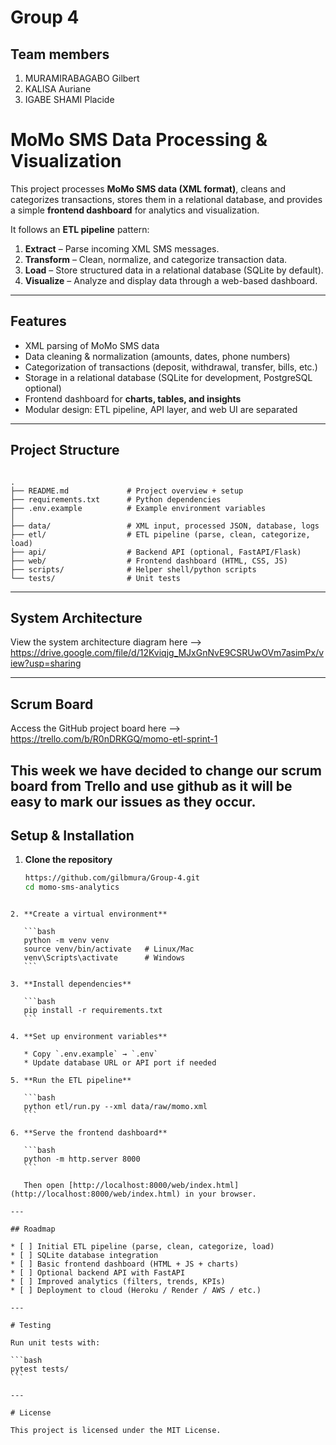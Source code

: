 # Group 4

## Team members

1. MURAMIRABAGABO Gilbert
2. KALISA Auriane
3. IGABE SHAMI Placide

# MoMo SMS Data Processing & Visualization

This project processes **MoMo SMS data (XML format)**, cleans and categorizes transactions, stores them in a relational database, and provides a simple **frontend dashboard** for analytics and visualization.  

It follows an **ETL pipeline** pattern:
1. **Extract** – Parse incoming XML SMS messages.  
2. **Transform** – Clean, normalize, and categorize transaction data.  
3. **Load** – Store structured data in a relational database (SQLite by default).  
4. **Visualize** – Analyze and display data through a web-based dashboard.  

---

## Features

- XML parsing of MoMo SMS data  
- Data cleaning & normalization (amounts, dates, phone numbers)  
- Categorization of transactions (deposit, withdrawal, transfer, bills, etc.)  
- Storage in a relational database (SQLite for development, PostgreSQL optional)  
- Frontend dashboard for **charts, tables, and insights**  
- Modular design: ETL pipeline, API layer, and web UI are separated  

---

## Project Structure

```

.
├── README.md             # Project overview + setup
├── requirements.txt      # Python dependencies
├── .env.example          # Example environment variables
│
├── data/                 # XML input, processed JSON, database, logs
├── etl/                  # ETL pipeline (parse, clean, categorize, load)
├── api/                  # Backend API (optional, FastAPI/Flask)
├── web/                  # Frontend dashboard (HTML, CSS, JS)
├── scripts/              # Helper shell/python scripts
└── tests/                # Unit tests

````

---

## System Architecture

View the system architecture diagram here --> https://drive.google.com/file/d/12Kviqjg_MJxGnNvE9CSRUwOVm7asimPx/view?usp=sharing

---

##  Scrum Board

Access the GitHub project board here --> https://trello.com/b/R0nDRKGQ/momo-etl-sprint-1 

This week we have decided to change our scrum board from Trello and use github as it will be easy to mark our issues as they occur.
---

## Setup & Installation

1. **Clone the repository**
   ```bash
   https://github.com/gilbmura/Group-4.git
   cd momo-sms-analytics
````

2. **Create a virtual environment**

   ```bash
   python -m venv venv
   source venv/bin/activate   # Linux/Mac
   venv\Scripts\activate      # Windows
   ```

3. **Install dependencies**

   ```bash
   pip install -r requirements.txt
   ```

4. **Set up environment variables**

   * Copy `.env.example` → `.env`
   * Update database URL or API port if needed

5. **Run the ETL pipeline**

   ```bash
   python etl/run.py --xml data/raw/momo.xml
   ```

6. **Serve the frontend dashboard**

   ```bash
   python -m http.server 8000
   ```

   Then open [http://localhost:8000/web/index.html](http://localhost:8000/web/index.html) in your browser.

---

## Roadmap

* [ ] Initial ETL pipeline (parse, clean, categorize, load)
* [ ] SQLite database integration
* [ ] Basic frontend dashboard (HTML + JS + charts)
* [ ] Optional backend API with FastAPI
* [ ] Improved analytics (filters, trends, KPIs)
* [ ] Deployment to cloud (Heroku / Render / AWS / etc.)

---

# Testing

Run unit tests with:

```bash
pytest tests/
```

---

# License

This project is licensed under the MIT License.
